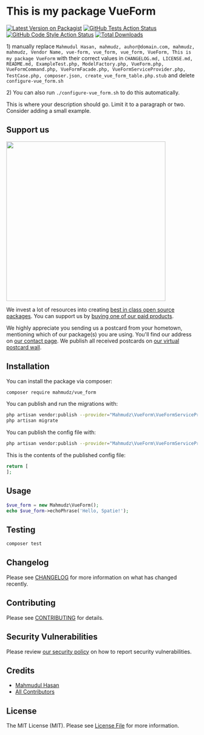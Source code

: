 # This is my package VueForm

[![Latest Version on Packagist](https://img.shields.io/packagist/v/mahmudz/vue_form.svg?style=flat-square)](https://packagist.org/packages/mahmudz/vue_form)
[![GitHub Tests Action Status](https://img.shields.io/github/workflow/status/mahmudz/vue_form/run-tests?label=tests)](https://github.com/mahmudz/vue_form/actions?query=workflow%3Arun-tests+branch%3Amaster)
[![GitHub Code Style Action Status](https://img.shields.io/github/workflow/status/mahmudz/vue_form/Check%20&%20fix%20styling?label=code%20style)](https://github.com/mahmudz/vue_form/actions?query=workflow%3A"Check+%26+fix+styling"+branch%3Amaster)
[![Total Downloads](https://img.shields.io/packagist/dt/mahmudz/vue_form.svg?style=flat-square)](https://packagist.org/packages/mahmudz/vue_form)

[](delete) 1) manually replace `Mahmudul Hasan, mahmudz, auhor@domain.com, mahmudz, mahmudz, Vendor Name, vue-form, vue_form, vue_form, VueForm, This is my package VueForm` with their correct values
[](delete) in `CHANGELOG.md, LICENSE.md, README.md, ExampleTest.php, ModelFactory.php, VueForm.php, VueFormCommand.php, VueFormFacade.php, VueFormServiceProvider.php, TestCase.php, composer.json, create_vue_form_table.php.stub`
[](delete) and delete `configure-vue_form.sh`

[](delete) 2) You can also run `./configure-vue_form.sh` to do this automatically.

This is where your description should go. Limit it to a paragraph or two. Consider adding a small example.

## Support us

[<img src="https://github-ads.s3.eu-central-1.amazonaws.com/package-vue_form-laravel.jpg?t=1" width="419px" />](https://spatie.be/github-ad-click/package-vue_form-laravel)

We invest a lot of resources into creating [best in class open source packages](https://spatie.be/open-source). You can support us by [buying one of our paid products](https://spatie.be/open-source/support-us).

We highly appreciate you sending us a postcard from your hometown, mentioning which of our package(s) you are using. You'll find our address on [our contact page](https://spatie.be/about-us). We publish all received postcards on [our virtual postcard wall](https://spatie.be/open-source/postcards).

## Installation

You can install the package via composer:

```bash
composer require mahmudz/vue_form
```

You can publish and run the migrations with:

```bash
php artisan vendor:publish --provider="Mahmudz\VueForm\VueFormServiceProvider" --tag="vue_form-migrations"
php artisan migrate
```

You can publish the config file with:
```bash
php artisan vendor:publish --provider="Mahmudz\VueForm\VueFormServiceProvider" --tag="vue_form-config"
```

This is the contents of the published config file:

```php
return [
];
```

## Usage

```php
$vue_form = new Mahmudz\VueForm();
echo $vue_form->echoPhrase('Hello, Spatie!');
```

## Testing

```bash
composer test
```

## Changelog

Please see [CHANGELOG](CHANGELOG.md) for more information on what has changed recently.

## Contributing

Please see [CONTRIBUTING](.github/CONTRIBUTING.md) for details.

## Security Vulnerabilities

Please review [our security policy](../../security/policy) on how to report security vulnerabilities.

## Credits

- [Mahmudul Hasan](https://github.com/mahmudz)
- [All Contributors](../../contributors)

## License

The MIT License (MIT). Please see [License File](LICENSE.md) for more information.
